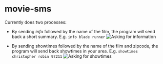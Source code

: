 # movie-sms
Currently does two processes:
* By sending _info_ followed by the name of the film, the program will send back a short summary. E.g. `info blade runner`
![Asking for information](https://i.imgur.com/qvLeNOF.png)

* By sending showtimes followed by the name of the film and zipcode, the program will send back showtimes in your area.
E.g. `showtimes christopher robin 97211`
![Asking for showtimes](https://i.imgur.com/V4zA5Tg.png)
